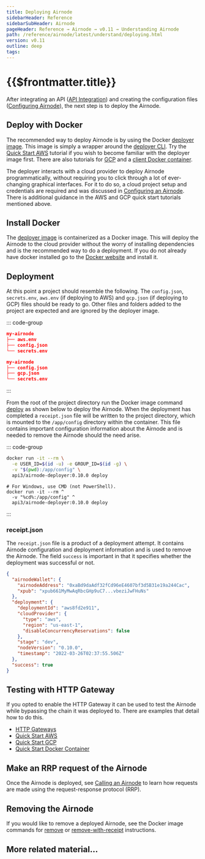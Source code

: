 ```yaml
---
title: Deploying Airnode
sidebarHeader: Reference
sidebarSubHeader: Airnode
pageHeader: Reference → Airnode → v0.11 → Understanding Airnode
path: /reference/airnode/latest/understand/deploying.html
version: v0.11
outline: deep
tags:
---
```


<VersionWarning/>

<PageHeader/>

<SearchHighlight/>

# {{$frontmatter.title}}

After integrating an API ([API Integration](api-integration.md)) and creating
the configuration files ([Configuring Airnode](configuring.md)), the next step
is to deploy the Airnode.

## Deploy with Docker

The recommended way to deploy Airnode is by using the Docker
[deployer image](../docker/deployer-image.md). This image is simply a wrapper
around the
[deployer CLI](https://github.com/api3dao/airnode/tree/v0.8/packages/airnode-deployer).
Try the [Quick Start AWS](/guides/airnode/quick-start-aws/) tutorial if you wish
to become familiar with the deployer image first. There are also tutorials for
[GCP](/guides/airnode/quick-start-gcp/) and a
[client Docker container](/guides/airnode/quick-start-container/).

The deployer interacts with a cloud provider to deploy Airnode programmatically,
without requiring you to click through a lot of ever-changing graphical
interfaces. For it to do so, a cloud project setup and credentials are required
and was discussed in
[Configuring an Airnode](./configuring.md#aws-setup-aws-deployment-only). There
is additional guidance in the AWS and GCP quick start tutorials mentioned above.

## Install Docker

The [deployer image](../docker/deployer-image.md) is containerized as a Docker
image. This will deploy the Airnode to the cloud provider without the worry of
installing dependencies and is the recommended way to do a deployment. If you do
not already have docker installed go to the
[Docker website<ExternalLinkImage/>](https://docs.docker.com/get-docker/) and
install it.

## Deployment

At this point a project should resemble the following. The `config.json`,
`secrets.env`, `aws.env` (if deploying to AWS) and `gcp.json` (if deploying to
GCP) files should be ready to go. Other files and folders added to the project
are expected and are ignored by the deployer image.

::: code-group

```json [AWS]
my-airnode
├── aws.env
├── config.json
└── secrets.env
```

```json [GCP]
my-airnode
├── config.json
├── gcp.json
└── secrets.env
```

:::

<!-- Use of .html below is intended. -->
<WarningSimultaneousDeployments removeLink="../docker/deployer-image.html#manual-removal"/>

From the root of the project directory run the Docker image command
[deploy](../docker/deployer-image.md#deploy) as shown below to deploy the
Airnode. When the deployment has completed a `receipt.json` file will be written
to the project directory, which is mounted to the `/app/config` directory within
the container. This file contains important configuration information about the
Airnode and is needed to remove the Airnode should the need arise.

<p><DeployerPermissionsWarning/></p>

::: code-group

```sh [Linux/Mac/WSL2]
docker run -it --rm \
  -e USER_ID=$(id -u) -e GROUP_ID=$(id -g) \
  -v "$(pwd):/app/config" \
  api3/airnode-deployer:0.10.0 deploy
```

```batch [Windows]
# For Windows, use CMD (not PowerShell).
docker run -it --rm ^
  -v "%cd%:/app/config" ^
  api3/airnode-deployer:0.10.0 deploy
```

:::

### receipt.json

The `receipt.json` file is a product of a deployment attempt. It contains
Airnode configuration and deployment information and is used to remove the
Airnode. The field `success` is important in that it specifies whether the
deployment was successful or not.

```json
{
  "airnodeWallet": {
    "airnodeAddress": "0xaBd9daAdf32fCd96eE4607bf3d5B31e19a244Cac",
    "xpub": "xpub661MyMwAqRbcGHp9uC7...vbeziJwFHuNs"
  },
  "deployment": {
    "deploymentId": "aws8fd2e911",
    "cloudProvider": {
      "type": "aws",
      "region": "us-east-1",
      "disableConcurrencyReservations": false
    },
    "stage": "dev",
    "nodeVersion": "0.10.0",
    "timestamp": "2022-03-26T02:37:55.506Z"
  },
  "success": true
}
```

## Testing with HTTP Gateway

If you opted to enable the HTTP Gateway it can be used to test the Airnode while
bypassing the chain it was deployed to. There are examples that detail how to do
this.

- [HTTP Gateways](./http-gateways.md#using-curl)
- [Quick Start AWS](/guides/airnode/quick-start-aws/index.md#_5-test-the-airnode)
- [Quick Start GCP](/guides/airnode/quick-start-gcp/index.md#_6-test-the-airnode)
- [Quick Start Docker Container](/guides/airnode/quick-start-container/index.md#_5-test-the-airnode)

## Make an RRP request of the Airnode

Once the Airnode is deployed, see
[Calling an Airnode](../developers/call-an-airnode.md) to learn how requests are
made using the request-response protocol (RRP).

## Removing the Airnode

If you would like to remove a deployed Airnode, see the Docker image commands
for [remove](../docker/deployer-image.md#remove) or
[remove-with-receipt](../docker/deployer-image.md#remove-with-receipt)
instructions.

## More related material...

<div class="api3-css-nav-box-flex-row">
  <NavBox type='REPO' id="_airnode-examples"/>
  <NavBox type='GUIDE' id="_airnode-quick-start-aws"/>
  <NavBox type='GUIDE' id="_airnode-quick-start-gcp"/>
  <NavBox type='GUIDE' id="_airnode-quick-start-container"/>
</div>
